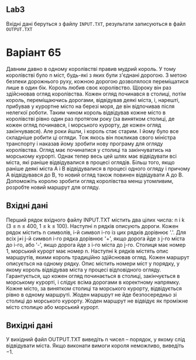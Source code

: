 ## Lab3

Вхідні дані беруться з файлу `INPUT.TXT`, результати записуються в файл `OUTPUT.TXT`

# Варіант 65

Давним давно в одному королівстві правив мудрий король. У тому королівстві було n міст, будь-які з яких були з'єднані дорогою. З метою безпеки дорожнього руху, кожною дорогою дозволялося переміщатися лише в один бік.
Король любив своє королівство. Щороку він раз здійснював огляд королівства. Кожен огляд починався в столиці, потім король, переміщаючись дорогами, відвідував деякі міста, і, нарешті, прибував у курортне місто на березі моря, де він відпочивав після нелегкої роботи. Таким чином король відвідував кожне місто в королівстві рівно один раз протягом року (за винятком столиці, де кожен огляд починався, і морського курорту, де кожен огляд закінчувався).
Але роки йшли, і король стає старим. І йому було все складніше робити ці огляди. Тож якось він покликав свого міністра транспорту і наказав йому зробити нову програму для огляду королівства. Огляд має починатися у столиці та закінчуватись на морському курорті. Однак тепер весь цей шлях має відвідувати всі міста, які раніше відвідувалися в процесі оглядів. Більш того, якщо раніше деякі міста A і B відвідувалися в процесі одного огляду і причому A відвідувався до B, то новий огляд також повинен відвідувати A до B.
Допоможіть королю зробити огляд королівства менш утомливим, розробте новий маршрут для огляду.

## Вхідні дані

Перший рядок вхідного файлу INPUT.TXT містить два цілих числа: n і k (3 ≤ n ≤ 400, 1 ≤ k ≤ 100). Наступні n рядків описують дороги. Кожен рядок містить n символів, i-й символ i-го із цих рядків дорівнює '.'. Для всіх j≠i j-й символ i-го рядка дорівнює '+', якщо дорога йде з j-го міста до i-го, або '-', якщо дорога йде з i-го міста до j-го. Столиця має номер 1, морський курорт має номер n.
Наступні k рядків містять опис маршрутів, якими король традиційно здійснював огляд. Кожен маршрут описується на одному рядку. Опис містить номери міст у порядку, у якому король відвідував міста у процесі відповідного огляду. Гарантується, що кожен огляд починається в столиці, закінчується в морському курорті, і слідує всіма дорогами в коректному напрямку. Кожне місто, за винятком столиці та морського курорту, відвідується рівно в одному маршруті. Жоден маршрут не йде безпосередньо зі столиці до морського курорту. Жоден маршрут не відвідує як проміжне місто столицю або морський курорт.

## Вихідні дані

У вихідний файл OUTPUT.TXT виведіть n чисел – порядок, у якому слід відвідувати міста. Якщо виконати вимоги короля неможливо, виведіть −1.